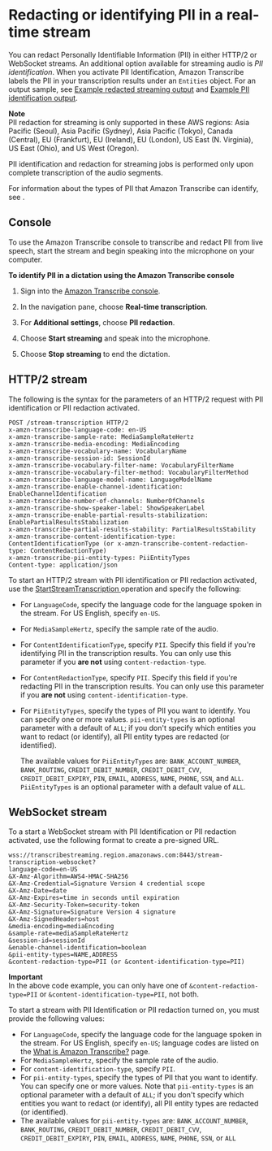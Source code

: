# Redacting or identifying PII in a real\-time stream<a name="pii-redaction-stream"></a>

You can redact Personally Identifiable Information \(PII\) in either HTTP/2 or WebSocket streams\. An additional option available for streaming audio is *PII identification*\. When you activate PII Identification, Amazon Transcribe labels the PII in your transcription results under an `Entities` object\. For an output sample, see [Example redacted streaming output](redaction-output.md#redaction-output-streaming) and [Example PII identification output](redaction-output.md#redaction-output-pii-id)\.

**Note**  
PII redaction for streaming is only supported in these AWS regions: Asia Pacific \(Seoul\), Asia Pacific \(Sydney\), Asia Pacific \(Tokyo\), Canada \(Central\), EU \(Frankfurt\), EU \(Ireland\), EU \(London\), US East \(N\. Virginia\), US East \(Ohio\), and US West \(Oregon\)\.

PII identification and redaction for streaming jobs is performed only upon complete transcription of the audio segments\.

For information about the types of PII that Amazon Transcribe can identify, see [](pii-redaction.md#table-redaction-list)\.

## Console<a name="console-pii-redaction-stream"></a>

To use the Amazon Transcribe console to transcribe and redact PII from live speech, start the stream and begin speaking into the microphone on your computer\.

**To identify PII in a dictation using the Amazon Transcribe console**

1. Sign into the [Amazon Transcribe console](https://console.aws.amazon.com/transcribe/)\.

1. In the navigation pane, choose **Real\-time transcription**\.

1. For **Additional settings**, choose **PII redaction**\.

1. Choose **Start streaming** and speak into the microphone\.

1. Choose **Stop streaming** to end the dictation\.

## HTTP/2 stream<a name="http2-pii-redaction-stream"></a>

The following is the syntax for the parameters of an HTTP/2 request with PII identification or PII redaction activated\.

```
POST /stream-transcription HTTP/2
x-amzn-transcribe-language-code: en-US
x-amzn-transcribe-sample-rate: MediaSampleRateHertz
x-amzn-transcribe-media-encoding: MediaEncoding
x-amzn-transcribe-vocabulary-name: VocabularyName
x-amzn-transcribe-session-id: SessionId
x-amzn-transcribe-vocabulary-filter-name: VocabularyFilterName
x-amzn-transcribe-vocabulary-filter-method: VocabularyFilterMethod
x-amzn-transcribe-language-model-name: LanguageModelName
x-amzn-transcribe-enable-channel-identification: EnableChannelIdentification
x-amzn-transcribe-number-of-channels: NumberOfChannels
x-amzn-transcribe-show-speaker-label: ShowSpeakerLabel
x-amzn-transcribe-enable-partial-results-stabilization: EnablePartialResultsStabilization
x-amzn-transcribe-partial-results-stability: PartialResultsStability
x-amzn-transcribe-content-identification-type: ContentIdentificationType (or x-amzn-transcribe-content-redaction-type: ContentRedactionType)
x-amzn-transcribe-pii-entity-types: PiiEntityTypes
Content-type: application/json
```

To start an HTTP/2 stream with PII identification or PII redaction activated, use the [ StartStreamTranscription ](API_streaming_StartStreamTranscription.md) operation and specify the following:
+ For `LanguageCode`, specify the language code for the language spoken in the stream\. For US English, specify `en-US`\.
+ For `MediaSampleHertz`, specify the sample rate of the audio\.
+ For `ContentIdentificationType`, specify `PII`\. Specify this field if you're identifying PII in the transcription results\. You can only use this parameter if you **are not** using `content-redaction-type`\.
+ For `ContentRedactionType`, specify `PII`\. Specify this field if you're redacting PII in the transcription results\. You can only use this parameter if you **are not** using `content-identification-type`\.
+ For `PiiEntityTypes`, specify the types of PII you want to identify\. You can specify one or more values\. `pii-entity-types` is an optional parameter with a default of `ALL`; if you don't specify which entities you want to redact \(or identify\), all PII entity types are redacted \(or identified\)\.

  The available values for `PiiEntityTypes` are: `BANK_ACCOUNT_NUMBER`, `BANK_ROUTING`, `CREDIT_DEBIT_NUMBER`, `CREDIT_DEBIT_CVV`, `CREDIT_DEBIT_EXPIRY`, `PIN`, `EMAIL`, `ADDRESS`, `NAME`, `PHONE`, `SSN`, and `ALL`\. `PiiEntityTypes` is an optional parameter with a default value of `ALL`\.

## WebSocket stream<a name="websocket-pii-redaction-stream"></a>

 To a start a WebSocket stream with PII Identification or PII redaction activated, use the following format to create a pre\-signed URL\.

```
wss://transcribestreaming.region.amazonaws.com:8443/stream-transcription-websocket?
language-code=en-US 
&X-Amz-Algorithm=AWS4-HMAC-SHA256 
&X-Amz-Credential=Signature Version 4 credential scope 
&X-Amz-Date=date
&X-Amz-Expires=time in seconds until expiration
&X-Amz-Security-Token=security-token
&X-Amz-Signature=Signature Version 4 signature 
&X-Amz-SignedHeaders=host 
&media-encoding=mediaEncoding 
&sample-rate=mediaSampleRateHertz 
&session-id=sessionId
&enable-channel-identification=boolean
&pii-entity-types=NAME,ADDRESS
&content-redaction-type=PII (or &content-identification-type=PII)
```

**Important**  
In the above code example, you can only have one of `&content-redaction-type=PII` or `&content-identification-type=PII`, not both\.

To start a stream with PII Identification or PII redaction turned on, you must provide the following values:
+ For `LanguageCode`, specify the language code for the language spoken in the stream\. For US English, specify `en-US`; language codes are listed on the [What is Amazon Transcribe?](transcribe-whatis.md) page\.
+ For `MediaSampleHertz`, specify the sample rate of the audio\.
+ For `content-identification-type`, specify `PII`\.
+ For `pii-entity-types`, specify the types of PII that you want to identify\. You can specify one or more values\. Note that `pii-entity-types` is an optional parameter with a default of `ALL`; if you don't specify which entities you want to redact \(or identify\), all PII entity types are redacted \(or identified\)\.
+ The available values for `pii-entity-types` are: `BANK_ACCOUNT_NUMBER`, `BANK_ROUTING`, `CREDIT_DEBIT_NUMBER`, `CREDIT_DEBIT_CVV`, `CREDIT_DEBIT_EXPIRY`, `PIN`, `EMAIL`, `ADDRESS`, `NAME`, `PHONE`, `SSN`, or `ALL`